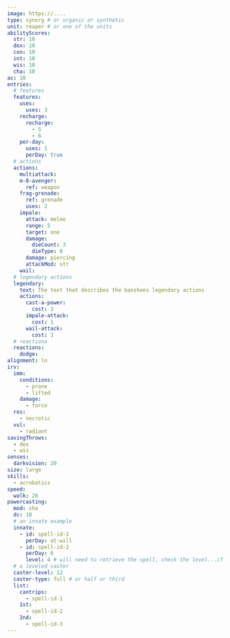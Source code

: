 ```yaml
---
image: https://....
type: synorg # or organic or synthetic
unit: reaper # or one of the units
abilityScores:
  str: 10
  dex: 10
  con: 10
  int: 10
  wis: 10
  cha: 10
ac: 10
entries:
  # features
  features:
    uses:
      uses: 3
    recharge:
      recharge:
        - 5
        - 6
    per-day:
      uses: 1
      perDay: true
  # actions
  actions:
    multiattack:
    m-8-avenger:
      ref: weapon
    frag-grenade:
      ref: grenade
      uses: 2
    impale:
      attack: melee
      range: 5
      target: one
      damage:
        dieCount: 3
        dieType: 8
      damage: piercing
      attackMod: str
    wail:
  # legendary actions
  legendary:
    text: The text that describes the banshees legendary actions
    actions:
      cast-a-power:
        cost: 3
      impale-attack:
        cost: 1
      wail-attack:
        cost: 2
  # reactions
  reactions:
    dodge:
alignment: ln
irv:
  imm:
    conditions:
      - prone
      - lifted
    damage:
      - force
  res:
    - necrotic
  vul:
    - radiant
savingThrows:
  - dex
  - wis
senses:
  darkvision: 20
size: large
skills:
  - acrobatics
speed:
  walk: 20
powercasting:
  mod: cha
  dc: 10
  # an innate example
  innate:
    - id: spell-id-1
      perDay: at-will
    - id: spell-id-2
      perDay: 6
      level: 4 # will need to retrieve the spell, check the level...if it doesn't match, indicate at a higher level
  # a leveled caster
  caster-level: 12
  caster-type: full # or half or third
  list:
    cantrips:
      - spell-id-1
    1st:
      - spell-id-2
    2nd:
      - spell-id-3
---
```

